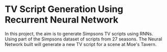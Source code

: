# TV Script Generation Using Recurrent Neural Network
In this project, the aim is to generate Simpsons TV scripts using RNNs. Using part of the Simpsons dataset of scripts from 27 seasons. The Neural Network built will generate a new TV script for a scene at Moe's Tavern.
